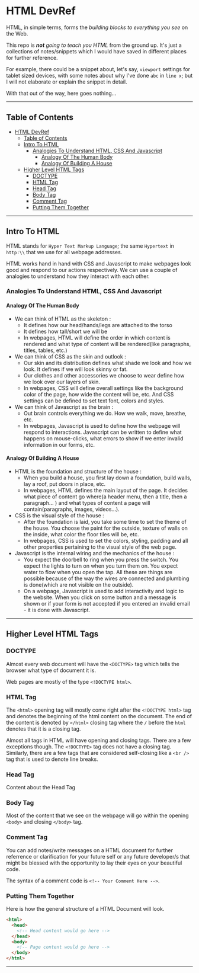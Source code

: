 # HTML DevRef

HTML, in simple terms, forms the _building blocks to everything you see_ on the Web.

This repo is _**not** going to teach you HTML_ from the ground up. It's just a collections of notes/snippets which I would have saved in different places for further reference.

For example, there could be a snippet about, let's say, `viewport` settings for tablet sized devices, with some notes about why I've done `abc` in `line x`; but I will not elaborate or explain the snippet in detail.

With that out of the way, here goes nothing...

---

## Table of Contents

- [HTML DevRef](#html-devref)
  - [Table of Contents](#table-of-contents)
  - [Intro To HTML](#intro-to-html)
    - [Analogies To Understand HTML, CSS And Javascript](#analogies-to-understand-html-css-and-javascript)
      - [Analogy Of The Human Body](#analogy-of-the-human-body)
      - [Analogy Of Building A House](#analogy-of-building-a-house)
  - [Higher Level HTML Tags](#higher-level-html-tags)
    - [DOCTYPE](#doctype)
    - [HTML Tag](#html-tag)
    - [Head Tag](#head-tag)
    - [Body Tag](#body-tag)
    - [Comment Tag](#comment-tag)
    - [Putting Them Together](#putting-them-together)

---

## Intro To HTML

HTML stands for `Hyper Text Markup Language`; the same `Hypertext` in `http:\\` that we use for all webpage addresses.

HTML works hand in hand with CSS and Javascript to make webpages look good and respond to our actions respectively. We can use a couple of analogies to understand how they interact with each other.

### Analogies To Understand HTML, CSS And Javascript

#### Analogy Of The Human Body

- We can think of HTML as the skeleton :
  - It defines how our head/hands/legs are attached to the torso
  - It defines how tall/short we will be
  - In webpages, HTML will define the order in which content is rendered and what type of content will be rendered(like paragraphs, titles, tables, etc.)
- We can think of CSS as the skin and outlook :
  - Our skin and its distribution defines what shade we look and how we look. It defines if we will look skinny or fat.
  - Our clothes and other accessories we choose to wear define how we look over our layers of skin.
  - In webpages, CSS will define overall settings like the background color of the page, how wide the content will be, etc. And CSS settings can be defined to set text font, colors and styles.
- We can think of Javascript as the brain :
  - Out brain controls everything we do. How we walk, move, breathe, etc.
  - In webpages, Javascript is used to define how the webpage will respond to interactions. Javascript can be written to define what happens on mouse-clicks, what errors to show if we enter invalid information in our forms, etc.

#### Analogy Of Building A House

- HTML is the foundation and structure of the house :
  - When you build a house, you first lay down a foundation, build walls, lay a roof, put doors in place, etc.
  - In webpages, HTML defines the main layout of the page. It decides what piece of content go where(a header menu, then a title, then a paragraph... ) and what types of content a page will contain(paragraphs, images, videos...).
- CSS is the visual style of the house :
  - After the foundation is laid, you take some time to set the theme of the house. You choose the paint for the outside, texture of walls on the inside, what color the floor tiles will be, etc.
  - In webpages, CSS is used to set the colors, styling, padding and all other properties pertaining to the visual style of the web page.
- Javascript is the internal wiring and the mechanics of the house :
  - You expect the doorbell to ring when you press the switch. You expect the lights to turn on when you turn them on. You expect water to flow when you open the tap. All these are things are possible because of the way the wires are connected and plumbing is done(which are not visible on the outside).
  - On a webpage, Javascript is used to add interactivity and logic to the website. When you click on some button and a message is shown or if your form is not accepted if you entered an invalid email - it is done with Javascript.

---

## Higher Level HTML Tags

### DOCTYPE

Almost every web document will have the `<DOCTYPE>` tag which tells the browser what type of document it is.

Web pages are mostly of the type `<!DOCTYPE html>`.

### HTML Tag

The `<html>` opening tag will mostly come right after the `<!DOCTYPE html>` tag and denotes the beginning of the html content on the document. The end of the content is denoted by `</html>` closing tag where the `/` before the `html` denotes that it is a closing tag.

Almost all tags in HTML will have opening and closing tags. There are a few exceptions though. The `<!DOCTYPE>` tag does not have a closing tag. Similarly, there are a few tags that are considered self-closing like a `<br />` tag that is used to denote line breaks.

### Head Tag

Content about the Head Tag

### Body Tag

Most of the content that we see on the webpage will go within the opening `<body>` and closing `</body>` tag.

### Comment Tag

You can add notes/write messages on a HTML document for further referrence or clarification for your future self or any future developer/s that might be blessed with the opportunity to lay their eyes on your beautiful code.

The syntax of a comment code is `<!-- Your Comment Here -->`.

### Putting Them Together

Here is how the general structure of a HTML Document will look.

```html
<html>
  <head>
    <!-- Head content would go here -->
  </head>
  <body>
    <!-- Page content would go here -->
  </body>
</html>
```

---
